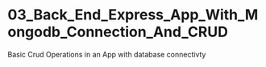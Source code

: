 # 03_Back_End_Express_App_With_Mongodb_Connection_And_CRUD

Basic Crud Operations in an App with database connectivty
